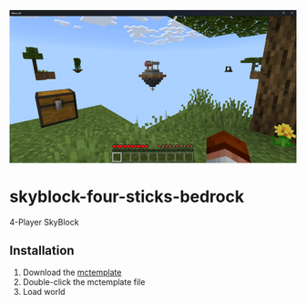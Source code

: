 ![skyblock-four-sticks-bedrock](/skyblock-four-sticks-bedrock.png)

# skyblock-four-sticks-bedrock
4-Player SkyBlock

## Installation
1. Download the [mctemplate](https://github.com/kirbycope/skyblock-four-sticks-bedrock/raw/main/skyblock-four-sticks-bedrock.mctemplate)
1. Double-click the mctemplate file
1. Load world
